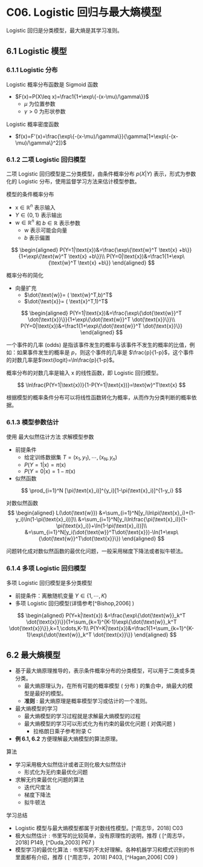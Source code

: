 # C06. Logistic 回归与最大熵模型

Logistic 回归是分类模型，最大熵是其学习准则。

## 6.1 Logistic 模型

### 6.1.1 Logistic 分布

Logistic 概率分布函数是 Sigmoid 函数

-   $F(x)=P(X\leq x)=\frac1{1+\exp\{-(x-\mu)/\gamma\}}$
    -   $\mu$ 为位置参数
    -   $\gamma>0$ 为形状参数

Logistic 概率密度函数

-   $f(x)=F'(x)=\frac{\exp\{-(x-\mu)/\gamma\}}{\gamma[1+\exp\{-(x-\mu)/\gamma\}^2]}$

### 6.1.2 二项 Logistic 回归模型

二项 Logistic 回归模型是二分类模型，由条件概率分布 $p(X|Y)$ 表示，形式为参数化的 Logistic 分布，使用监督学习方法来估计模型参数。

模型的条件概率分布

-   $\text{x}\in\mathbb{R}^n$ 表示输入
-   $Y\in\{0,1\}$ 表示输出
-   $\text{w}\in\mathbb{R}^n$ 和 $b\in\mathbb{R}$ 表示参数
    -   $\text{w}$ 表示可能会向量
    -   $b$ 表示偏置

$$
\begin{aligned}
    P(Y=1|\text{x})&=\frac{\exp\{\text{w}^T \text{x} +b\}}{1+\exp\{\text{w}^T \text{x} +b\}}\\
    P(Y=0|\text{x})&=\frac1{1+\exp\{\text{w}^T \text{x} +b\}}
\end{aligned}
$$

概率分布的简化

-   向量扩充
    -   $\dot{\text{w}}= ( \text{w}^T,b)^T$
    -   $\dot{\text{x}}= ( \text{x}^T,1)^T$

$$
\begin{aligned}
    P(Y=1|\text{x})&=\frac{\exp\{\dot{\text{w}}^T \dot{\text{x}}\}}{1+\exp\{\dot{\text{w}}^T \dot{\text{x}}\}}\\
    P(Y=0|\text{x})&=\frac1{1+\exp\{\dot{\text{w}}^T \dot{\text{x}}\}}
\end{aligned}
$$

一个事件的几率 (odds) 是指该事件发生的概率与该事件不发生的概率的比值，例如：如果事件发生的概率是 $p$，则这个事件的几率是 $\frac{p}{1-p}$，这个事件的对数几率是$\text{logit}=\ln\frac{p}{1-p}$。

概率分布的对数几率是输入 $\text{x}$ 的线性函数，即 Logistic 回归模型。

$$
\ln\frac{P(Y=1|\text{x})}{1-P(Y=1|\text{x})}=\text{w}^T\text{x}
$$

根据模型的概率条件分布可以将线性函数转化为概率，从而作为分类判断的概率依据。

### 6.1.3 模型参数估计 

使用 最大似然估计方法 求解模型参数

-   前提条件
    -   给定训练数据集 $T={(\text{x}_1,y_1),\cdots,(\text{x}_N,y_n)}$
    -   $P(Y=1|\text{x})=\pi(\text{x})$
    -   $P(Y=0|\text{x})=1-\pi(\text{x})$
-   似然函数

$$
\prod_{i=1}^N [\pi(\text{x}_i)]^{y_i}[1-\pi(\text{x}_i)]^{1-y_i}
$$

对数似然函数
$$
\begin{aligned}
    L(\dot{\text{w}})
        &=\sum_{i=1}^N[y_i\ln\pi(\text{x}_i)+(1-y_i)\ln(1-\pi(\text{x}_i))]\\
        &=\sum_{i=1}^N[y_i\ln\frac{\pi(\text{x}_i)}{1-\pi(\text{x}_i)}+\ln(1-\pi(\text{x}_i))]\\
        &=\sum_{i=1}^N[y_i(\dot{\text{w}}^T\dot{\text{x}})-\ln(1+\exp\{\dot{\text{w}}^T\dot{\text{x}}\})
\end{aligned}
$$

问题转化成对数似然函数的最优化问题，一般采用梯度下降法或者拟牛顿法。

### 6.1.4 多项 Logistic 回归模型

多项 Logistic 回归模型是多分类模型

-   前提条件：离散随机变量 $Y\in\{1,\cdots,K\}$
-   多项 Logistic 回归模型(详情参考[^Bishop,2006] )

$$
\begin{aligned}
    P(Y=k|\text{x})
        &=\frac{\exp\{\dot{\text{w}}_k^T \dot{\text{x}}\}}{1+\sum_{k=1}^{K-1}\exp\{\dot{\text{w}}_k^T \dot{\text{x}}\}},k=1,\cdots,K-1\\
    P(Y=K|\text{x})&=\frac1{1+\sum_{k=1}^{K-1}\exp\{\dot{\text{w}}_k^T \dot{\text{x}}\}}
\end{aligned}
$$



## 6.2 最大熵模型

-   基于最大熵原理推导的，表示条件概率分布的分类模型，可以用于二类或多类分类。
    -   最大熵原理认为，在所有可能的概率模型 ( 分布 ) 的集合中，熵最大的模型是最好的模型。
    -   **准则** : 最大熵原理是概率模型学习或估计的一个准则。
-   最大熵模型的学习
    -   最大熵模型的学习过程就是求解最大熵模型的过程
    -   最大熵模型的学习可以形式化为有约束的最优化问题 ( 对偶问题 )
        -   拉格朗日乘子参考附录 C
-   **例 6.1, 6.2** 方便理解最大熵模型的算法原理。

算法
-   学习采用极大似然估计或者正则化极大似然估计
    -   形式化为无约束最优化问题
-   求解无约束最优化问题的算法
    -   迭代尺度法
    -   梯度下降法
    -   拟牛顿法

学习总结

-   Logistic 模型与最大熵模型都属于对数线性模型。[^周志华，2018] C03
-   极大似然估计 : 书里写的比较简单，没有原理性的说明，推荐 ( [^周志华，2018] P149, [^Duda,2003] P67 )
-   模型学习的最优化算法 : 书里写的不太好理解。各种机器学习和模式识别的书里面都有介绍，推荐 ( [^周志华，2018] P403, [^Hagan,2006] C09 )
